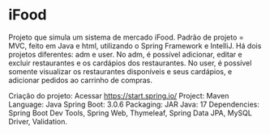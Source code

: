 # iFood
Projeto que simula um sistema de mercado iFood.
Padrão de projeto = MVC, feito em Java e html, utilizando o Spring Framework e IntelliJ.
Há dois projetos diferentes: adm e user.
No adm, é possível adicionar, editar e excluir restaurantes e os cardápios dos restaurantes.
No user, é possível somente visualizar os restaurantes disponíveis e seus cardápios, e adicionar pedidos ao carrinho de compras.

Criação do projeto:
Acessar https://start.spring.io/
Project: Maven
Language: Java
Spring Boot: 3.0.6
Packaging: JAR
Java: 17
Dependencies: Spring Boot Dev Tools, Spring Web, Thymeleaf, Spring Data JPA, MySQL Driver, Validation.
